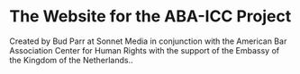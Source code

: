 # The Website for the ABA-ICC Project

Created by Bud Parr at Sonnet Media in conjunction with the American Bar Association Center for Human Rights with the support of the Embassy of the Kingdom of the Netherlands..
